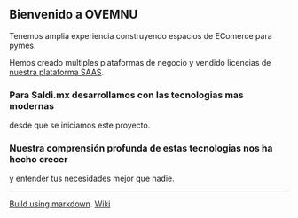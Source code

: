 ## Bienvenido a OVEMNU

Tenemos amplia experiencia construyendo espacios de EComerce para pymes.

Hemos creado multiples plataformas de negocio y vendido licencias de [nuestra plataforma SAAS](https://saldi.mx/).

### Para Saldi.mx desarrollamos con las tecnologias mas modernas
desde que se iniciamos este proyecto.

### Nuestra comprensión profunda de estas tecnologias nos ha hecho crecer
y entender tus necesidades mejor que nadie.











____________________________________________________
[Build using markdown](https://docs.github.com/en/github/writing-on-github/getting-started-with-writing-and-formatting-on-github/basic-writing-and-formatting-syntax).
 [Wiki](https://testmn.tiddlyhost.com/#Proj%20Docu)
